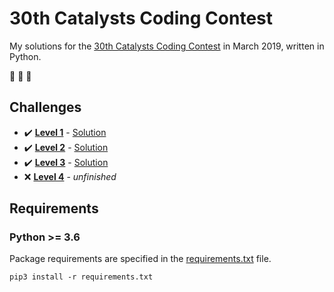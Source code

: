 # 30th Catalysts Coding Contest

My solutions for the [30th Catalysts Coding Contest](https://codingcontest.org/) in March 2019, written in Python.

:goat: :goat: :goat:

## Challenges

- :heavy_check_mark: **[Level 1](data/Level%201.pdf)** - [Solution](/../level1/src/main.py)
- :heavy_check_mark: **[Level 2](data/Level%202.pdf)** - [Solution](/../level2/src/main.py)
- :heavy_check_mark: **[Level 3](data/Level%203.pdf)** - [Solution](/../level3/src/main.py)
- :x: **[Level 4](data/Level%204.pdf)** - *unfinished*


## Requirements

### Python >= 3.6

Package requirements are specified in the [requirements.txt](requirements.txt) file.

```
pip3 install -r requirements.txt
```
